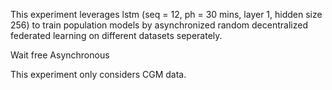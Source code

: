 This experiment leverages lstm (seq = 12, ph = 30 mins, layer 1, hidden size 256) to train population models by asynchronized random decentralized federated learning on different datasets seperately.

Wait free Asynchronous

This experiment only considers CGM data.
